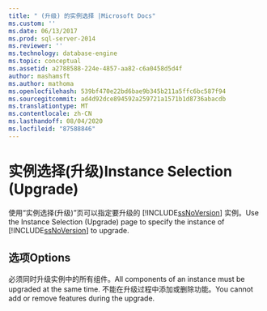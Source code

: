 ```yaml
---
title: " (升级) 的实例选择 |Microsoft Docs"
ms.custom: ''
ms.date: 06/13/2017
ms.prod: sql-server-2014
ms.reviewer: ''
ms.technology: database-engine
ms.topic: conceptual
ms.assetid: a2788588-224e-4857-aa82-c6a0458d5d4f
author: mashamsft
ms.author: mathoma
ms.openlocfilehash: 539bf470e22bd6bae9b345b211a5ffc6bc587f94
ms.sourcegitcommit: ad4d92dce894592a259721a1571b1d8736abacdb
ms.translationtype: MT
ms.contentlocale: zh-CN
ms.lasthandoff: 08/04/2020
ms.locfileid: "87588846"
---
```

# <a name="instance-selection-upgrade"></a><span data-ttu-id="ddf99-102">实例选择(升级)</span><span class="sxs-lookup"><span data-stu-id="ddf99-102">Instance Selection (Upgrade)</span></span>
  <span data-ttu-id="ddf99-103">使用“实例选择(升级)”页可以指定要升级的 [!INCLUDE[ssNoVersion](../../includes/ssnoversion-md.md)] 实例。</span><span class="sxs-lookup"><span data-stu-id="ddf99-103">Use the Instance Selection (Upgrade) page to specify the instance of [!INCLUDE[ssNoVersion](../../includes/ssnoversion-md.md)] to upgrade.</span></span>  
  
## <a name="options"></a><span data-ttu-id="ddf99-104">选项</span><span class="sxs-lookup"><span data-stu-id="ddf99-104">Options</span></span>  
 <span data-ttu-id="ddf99-105">必须同时升级实例中的所有组件。</span><span class="sxs-lookup"><span data-stu-id="ddf99-105">All components of an instance must be upgraded at the same time.</span></span> <span data-ttu-id="ddf99-106">不能在升级过程中添加或删除功能。</span><span class="sxs-lookup"><span data-stu-id="ddf99-106">You cannot add or remove features during the upgrade.</span></span>  
  
  
